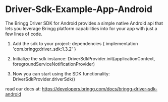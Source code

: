 # Driver-Sdk-Example-App-Android

The Bringg Driver SDK for Android provides a simple native Android api that lets you leverage Bringg platform capabilities into for your app with just a few lines of code.

1. Add the sdk to your project:
dependencies {
    implementation 'com.bringg:driver_sdk:1.3.2'
}

2. Initialize the sdk instance:
DriverSdkProvider.init(applicationContext, foregroundServiceNotificationProvider)

3. Now you can start using the SDK functionality:
DriverSdkProvider.driverSdk()

read our docs at:
https://developers.bringg.com/docs/bringg-driver-sdk-android

